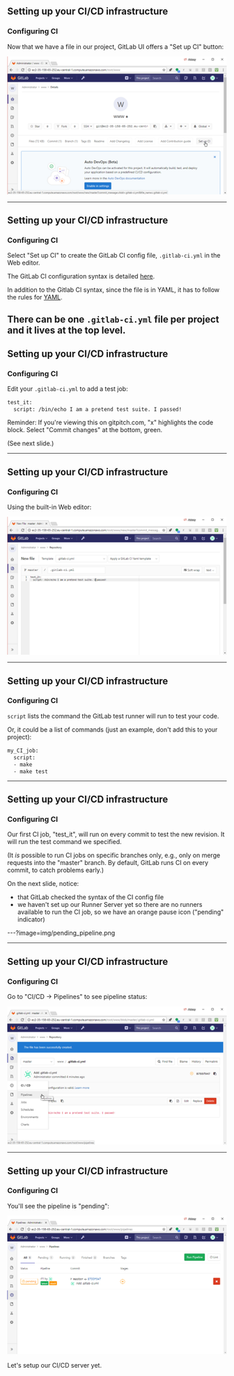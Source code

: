 ## Setting up your CI/CD infrastructure
### Configuring CI

Now that we have a file in our project, GitLab UI offers a "Set up CI" button:

![notice the "Set up CI" button](img/setup_ci.png)

---

## Setting up your CI/CD infrastructure
### Configuring CI

Select "Set up CI" to create the GitLab CI config file, `.gitlab-ci.yml` in the Web editor.

The GitLab CI configuration syntax is detailed
[here](https://docs.gitlab.com/ce/ci/yaml/README.html).

In addition to the Gitlab CI syntax, since the file is in YAML,
it has to follow the rules for [YAML](http://yaml.org).

There can be one `.gitlab-ci.yml` file per project and it lives at the top level.
---
## Setting up your CI/CD infrastructure
### Configuring CI

Edit your `.gitlab-ci.yml` to add a test job:


```console
test_it:
  script: /bin/echo I am a pretend test suite. I passed!
```
Reminder: If you're viewing this on gitpitch.com, "x" highlights the code block.
Select "Commit changes" at the bottom, green.

(See next slide.)

---
## Setting up your CI/CD infrastructure
### Configuring CI
Using the built-in Web editor:

![img](img/pretend_test_1.png)

---

## Setting up your CI/CD infrastructure
### Configuring CI

`script` lists the command the GitLab test runner will run to test your code.

Or, it could be a list of commands (just an example, don't add this to your project):

```console
my_CI_job:
  script:
  - make
  - make test
```


---


## Setting up your CI/CD infrastructure
### Configuring CI

Our first CI job, "test_it", will run on every commit 
to test the new revision. It will run the test command
we specified.

(It _is_ possible to run CI jobs on specific branches
only, e.g., only on merge requests into the "master" branch.
By default, GitLab runs CI on every commit,
to catch problems early.)

On the next slide, notice:
- that GitLab checked the syntax of the CI config file
- we haven't set up our Runner Server yet so there are no runners available to run the CI job, so we have an orange pause icon ("pending" indicator)

---?image=img/pending_pipeline.png

---
## Setting up your CI/CD infrastructure
### Configuring CI
Go to "CI/CD -> Pipelines" to see pipeline status:

![pipelines menu](img/pipelines_menu.png)

---
## Setting up your CI/CD infrastructure
### Configuring CI
You'll see the pipeline is "pending":

![stuck pipeline](img/stuck_pipeline.png)

Let's setup our CI/CD server yet.
